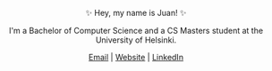 <p align="center">✨ Hey, my name is Juan! ✨</p>

<p align="center">I'm a Bachelor of Computer Science and a CS Masters student at the University of Helsinki.</p>

<p align="center">
  <a href="mailto:me@juan.fi">Email</a>
   | 
  <a href="https://www.juan.fi">Website</a>
   | 
  <a href="https://www.linkedin.com/in/juanito-sebastian">LinkedIn</a>
</p>
